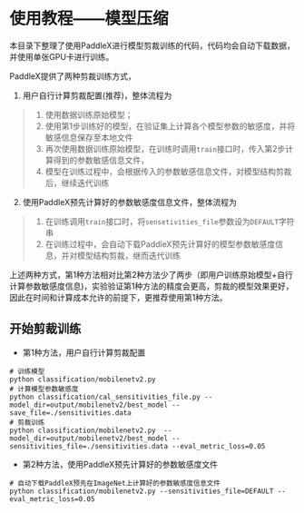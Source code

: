 # 使用教程——模型压缩
本目录下整理了使用PaddleX进行模型剪裁训练的代码，代码均会自动下载数据，并使用单张GPU卡进行训练。

PaddleX提供了两种剪裁训练方式，  
1. 用户自行计算剪裁配置(推荐)，整体流程为  

> 1. 使用数据训练原始模型；  
> 2. 使用第1步训练好的模型，在验证集上计算各个模型参数的敏感度，并将敏感信息保存至本地文件  
> 3. 再次使用数据训练原始模型，在训练时调用`train`接口时，传入第2步计算得到的参数敏感信息文件，  
> 4. 模型在训练过程中，会根据传入的参数敏感信息文件，对模型结构剪裁后，继续迭代训练  

2. 使用PaddleX预先计算好的参数敏感度信息文件，整体流程为  

> 1. 在训练调用`train`接口时，将`sensetivities_file`参数设为`DEFAULT`字符串  
> 2. 在训练过程中，会自动下载PaddleX预先计算好的模型参数敏感度信息，并对模型结构剪裁，继而迭代训练  

上述两种方式，第1种方法相对比第2种方法少了两步（即用户训练原始模型+自行计算参数敏感度信息)，实验验证第1种方法的精度会更高，剪裁的模型效果更好，因此在时间和计算成本允许的前提下，更推荐使用第1种方法。


## 开始剪裁训练

* 第1种方法，用户自行计算剪裁配置

```
# 训练模型
python classification/mobilenetv2.py
# 计算模型参数敏感度
python classification/cal_sensitivities_file.py --model_dir=output/mobilenetv2/best_model --save_file=./sensitivities.data
# 剪裁训练
python classification/mobilenetv2.py  --model_dir=output/mobilenetv2/best_model --sensitivities_file=./sensitivities.data --eval_metric_loss=0.05
```

* 第2种方法，使用PaddleX预先计算好的参数敏感度文件

```
# 自动下载PaddleX预先在ImageNet上计算好的参数敏感度信息文件
python classification/mobilenetv2.py --sensitivities_file=DEFAULT --eval_metric_loss=0.05
```
